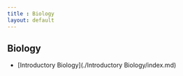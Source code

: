 ```yaml
---
title : Biology
layout: default
---
```


## Biology

- [Introductory Biology](./Introductory Biology/index.md)